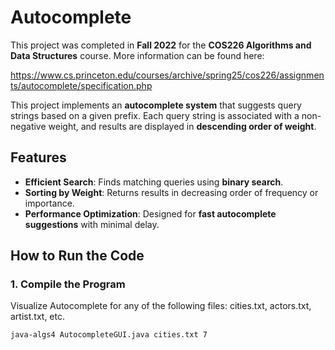 # Autocomplete

This project was completed in **Fall 2022** for the **COS226 Algorithms and Data Structures** course. More information can be found here:

https://www.cs.princeton.edu/courses/archive/spring25/cos226/assignments/autocomplete/specification.php

This project implements an **autocomplete system** that suggests query strings based on a given prefix. Each query string is associated with a non-negative weight, and results are displayed in **descending order of weight**.

## Features
* **Efficient Search**: Finds matching queries using **binary search**.
* **Sorting by Weight**: Returns results in decreasing order of frequency or importance.
* **Performance Optimization**: Designed for **fast autocomplete suggestions** with minimal delay.


## How to Run the Code

### 1. Compile the Program
Visualize Autocomplete for any of the following files: cities.txt, actors.txt, artist.txt, etc.
```bash
java-algs4 AutocompleteGUI.java cities.txt 7 
```

